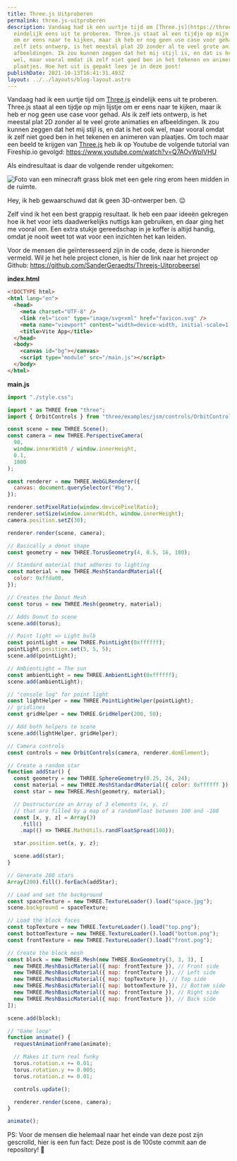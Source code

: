 ```yaml
---
title: Three.js Uitproberen
permalink: three.js-uitproberen
description: Vandaag had ik een uurtje tijd om [Three.js](https://threejs.org/)
  eindelijk eens uit te proberen. Three.js staat al een tijdje op mijn lijstje
  om er eens naar te kijken, maar ik heb er nog geen use case voor gehad. Als ik
  zelf iets ontwerp, is het meestal plat 2D zonder al te veel grote animaties en
  afbeeldingen. Ik zou kunnen zeggen dat het mij stijl is, en dat is het ook
  wel, maar vooral omdat ik zelf niet goed ben in het tekenen en animeren van
  plaatjes. Hoe het uit is gepakt lees je in deze post!
publishDate: 2021-10-13T16:41:31.493Z
layout: ../../layouts/blog-layout.astro
---
```

Vandaag had ik een uurtje tijd om [Three.js](https://threejs.org/) eindelijk eens uit te proberen. Three.js staat al een tijdje op mijn lijstje om er eens naar te kijken, maar ik heb er nog geen use case voor gehad. Als ik zelf iets ontwerp, is het meestal plat 2D zonder al te veel grote animaties en afbeeldingen. Ik zou kunnen zeggen dat het mij stijl is, en dat is het ook wel, maar vooral omdat ik zelf niet goed ben in het tekenen en animeren van plaatjes. Om toch maar een beeld te krijgen van [Three.js](https://fireship.io/) heb ik op Youtube de volgende tutorial van Fireship.io gevolgd: <https://www.youtube.com/watch?v=Q7AOvWpIVHU>

Als eindresultaat is daar de volgende render uitgekomen:

![Foto van een minecraft grass blok met een gele ring erom heen midden in de ruimte.](/assets/images/threejs.png)

Hey, ik heb gewaarschuwd dat ik geen 3D-ontwerper ben. 😉

Zelf vind ik het een best grappig resultaat. Ik heb een paar ideeën gekregen hoe ik het voor iets daadwerkelijks nuttigs kan gebruiken, en daar ging het me vooral om. Een extra stukje gereedschap in je koffer is altijd handig, omdat je nooit weet tot wat voor een inzichten het kan leiden.

Voor de mensen die geïnteresseerd zijn in de code, deze is hieronder vermeld. Wil je het hele project clonen, is hier de link naar het project op Github: <https://github.com/SanderGeraedts/Threejs-Uitprobeersel>

**index.html**

```html
<!DOCTYPE html>
<html lang="en">
  <head>
    <meta charset="UTF-8" />
    <link rel="icon" type="image/svg+xml" href="favicon.svg" />
    <meta name="viewport" content="width=device-width, initial-scale=1.0" />
    <title>Vite App</title>
  </head>
  <body>
    <canvas id="bg"></canvas>
    <script type="module" src="/main.js"></script>
  </body>
</html>
```

**main.js**

```javascript
import "./style.css";

import * as THREE from "three";
import { OrbitControls } from "three/examples/jsm/controls/OrbitControls";

const scene = new THREE.Scene();
const camera = new THREE.PerspectiveCamera(
  90,
  window.innerWidth / window.innerHeight,
  0.1,
  1000
);

const renderer = new THREE.WebGLRenderer({
  canvas: document.querySelector("#bg"),
});

renderer.setPixelRatio(window.devicePixelRatio);
renderer.setSize(window.innerWidth, window.innerHeight);
camera.position.setZ(30);

renderer.render(scene, camera);

// Basically a donut shape
const geometry = new THREE.TorusGeometry(4, 0.5, 16, 100);

// Standard material that adheres to lighting
const material = new THREE.MeshStandardMaterial({
  color: 0xffda00,
});

// Creates the Donut Mesh
const torus = new THREE.Mesh(geometry, material);

// Adds Donut to scene
scene.add(torus);

// Point light => Light bulb
const pointLight = new THREE.PointLight(0xffffff);
pointLight.position.set(5, 5, 5);
scene.add(pointLight);

// AmbientLight = The sun
const ambientLight = new THREE.AmbientLight(0xffffff);
scene.add(ambientLight);

// "console log" for point light
const lightHelper = new THREE.PointLightHelper(pointLight);
// gridlines
const gridHelper = new THREE.GridHelper(200, 50);

// Add both helpers to scene
scene.add(lightHelper, gridHelper);

// Camera controls
const controls = new OrbitControls(camera, renderer.domElement);

// Create a random star
function addStar() {
  const geometry = new THREE.SphereGeometry(0.25, 24, 24);
  const material = new THREE.MeshStandardMaterial({ color: 0xffffff });
  const star = new THREE.Mesh(geometry, material);

  // Destructurize an Array of 3 elements (x, y, z)
  // that are filled by a map of a randomFloat between 100 and -100
  const [x, y, z] = Array(3)
    .fill()
    .map(() => THREE.MathUtils.randFloatSpread(100));

  star.position.set(x, y, z);

  scene.add(star);
}

// Generate 200 stars
Array(200).fill().forEach(addStar);

// Load and set the background
const spaceTexture = new THREE.TextureLoader().load("space.jpg");
scene.background = spaceTexture;

// Load the block faces
const topTexture = new THREE.TextureLoader().load("top.png");
const bottomTexture = new THREE.TextureLoader().load("bottom.png");
const frontTexture = new THREE.TextureLoader().load("front.png");

// Create the block mesh
const block = new THREE.Mesh(new THREE.BoxGeometry(3, 3, 3), [
  new THREE.MeshBasicMaterial({ map: frontTexture }), // Front side
  new THREE.MeshBasicMaterial({ map: frontTexture }), // Left side
  new THREE.MeshBasicMaterial({ map: topTexture }), // Top side
  new THREE.MeshBasicMaterial({ map: bottomTexture }), // Bottom side
  new THREE.MeshBasicMaterial({ map: frontTexture }), // Right side
  new THREE.MeshBasicMaterial({ map: frontTexture }), // Back side
]);

scene.add(block);

// "Game loop"
function animate() {
  requestAnimationFrame(animate);

  // Makes it turn real funky
  torus.rotation.x += 0.01;
  torus.rotation.y += 0.005;
  torus.rotation.z += 0.01;

  controls.update();

  renderer.render(scene, camera);
}

animate();
```

PS: Voor de mensen die helemaal naar het einde van deze post zijn gescrolld, hier is een fun fact: Deze post is de 100ste commit aan de repository! 🎉